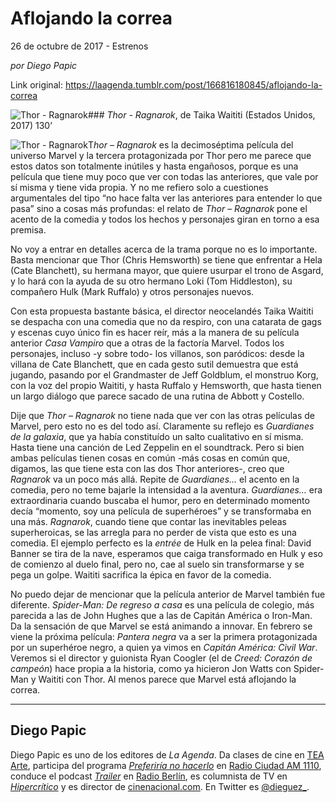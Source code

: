 # Aflojando la correa



26 de octubre de 2017 - Estrenos

_por Diego Papic_

Link original: https://laagenda.tumblr.com/post/166816180845/aflojando-la-correa

![Thor - Ragnarok](https://64.media.tumblr.com/0171de3df4e96abd6dcf02b4015fa853/tumblr_inline_pjzrp1yS4V1t6q87u_500.jpg)### *Thor - Ragnarok*, de Taika Waititi (Estados Unidos, 2017) 130’

![Thor - Ragnarok](https://64.media.tumblr.com/0171de3df4e96abd6dcf02b4015fa853/tumblr_inline_pjzrp1yS4V1t6q87u_400.jpg)T*hor – Ragnarok* es la decimoséptima película del universo Marvel y la tercera protagonizada por Thor pero me parece que estos datos son totalmente inútiles y hasta engañosos, porque es una película que tiene muy poco que ver con todas las anteriores, que vale por sí misma y tiene vida propia. Y no me refiero solo a cuestiones argumentales del tipo “no hace falta ver las anteriores para entender lo que pasa” sino a cosas más profundas: el relato de *Thor – Ragnarok* pone el acento de la comedia y todos los hechos y personajes giran en torno a esa premisa.

No voy a entrar en detalles acerca de la trama porque no es lo importante. Basta mencionar que Thor (Chris Hemsworth) se tiene que enfrentar a Hela (Cate Blanchett), su hermana mayor, que quiere usurpar el trono de Asgard, y lo hará con la ayuda de su otro hermano Loki (Tom Hiddleston), su compañero Hulk (Mark Ruffalo) y otros personajes nuevos.

Con esta propuesta bastante básica, el director neocelandés Taika Waititi se despacha con una comedia que no da respiro, con una catarata de gags y escenas cuyo único fin es hacer reír, más a la manera de su película anterior *Casa Vampiro* que a otras de la factoría Marvel. Todos los personajes, incluso -y sobre todo- los villanos, son paródicos: desde la villana de Cate Blanchett, que en cada gesto sutil demuestra que está jugando, pasando por el Grandmaster de Jeff Goldblum, el monstruo Korg, con la voz del propio Waititi, y hasta Ruffalo y Hemsworth, que hasta tienen un largo diálogo que parece sacado de una rutina de Abbott y Costello.

Dije que *Thor – Ragnarok* no tiene nada que ver con las otras películas de Marvel, pero esto no es del todo así. Claramente su reflejo es *Guardianes de la galaxia*, que ya había constituído un salto cualitativo en sí misma. Hasta tiene una canción de Led Zeppelin en el soundtrack. Pero si bien ambas películas tienen cosas en común -más cosas en común que, digamos, las que tiene esta con las dos Thor anteriores-, creo que *Ragnarok* va un poco más allá. Repite de *Guardianes…* el acento en la comedia, pero no teme bajarle la intensidad a la aventura. *Guardianes…* era extraordinaria cuando buscaba el humor, pero en determinado momento decía “momento, soy una película de superhéroes” y se transformaba en una más. *Ragnarok*, cuando tiene que contar las inevitables peleas superheroicas, se las arregla para no perder de vista que esto es una comedia. El ejemplo perfecto es la *entrée* de Hulk en la pelea final: David Banner se tira de la nave, esperamos que caiga transformado en Hulk y eso de comienzo al duelo final, pero no, cae al suelo sin transformarse y se pega un golpe. Waititi sacrifica la épica en favor de la comedia.

No puedo dejar de mencionar que la película anterior de Marvel también fue diferente. *Spider-Man: De regreso a casa* es una película de colegio, más parecida a las de John Hughes que a las de Capitán América o Iron-Man. Da la sensación de que Marvel se está animando a innovar. En febrero se viene la próxima película: *Pantera negra* va a ser la primera protagonizada por un superhéroe negro, a quien ya vimos en *Capitán América: Civil War*. Veremos si el director y guionista Ryan Coogler (el de *Creed: Corazón de campeón*) hace propia a la historia, como ya hicieron Jon Watts con Spider-Man y Waititi con Thor. Al menos parece que Marvel está aflojando la correa.

  




---

 Diego Papic
------------

 Diego Papic es uno de los editores de *La Agenda*. Da clases de cine en [TEA Arte](http://tea-arte.com.ar/), participa del programa *[Preferiría no hacerlo](http://preferiria-no-hacerlo.tumblr.com/)* en [Radio Ciudad AM 1110](http://www.buenosaires.gob.ar/radiociudad), conduce el podcast *[Trailer](http://www.radioberlin.com.ar/programas/trailer)* en [Radio Berlín](http://www.radioberlin.com.ar/), es columnista de TV en *[Hipercrítico](http://hipercritico.com/)* y es director de [cinenacional.com](http://www.cinenacional.com/). En Twitter es [@dieguez\_](https://twitter.com/dieguez_). 

